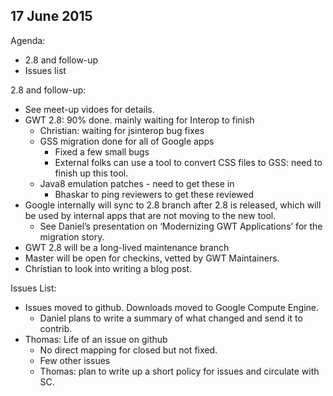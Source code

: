 ## 17 June 2015

Agenda:

* 2.8 and follow-up
* Issues list

2.8 and follow-up:

* See meet-up vidoes for details.
* GWT 2.8: 90% done. mainly waiting for Interop to finish
    * Christian: waiting for jsinterop bug fixes
    * GSS migration done for all of Google apps
        * Fixed a few small bugs
        * External folks can use a tool to convert CSS files to GSS: need to finish up this tool.
    * Java8 emulation patches - need to get these in
        * Bhaskar to ping reviewers to get these reviewed
* Google internally will sync to 2.8 branch after 2.8 is released, which will be used by internal apps that are not moving to the new tool.
    * See Daniel’s presentation on ‘Modernizing GWT Applications’ for the migration story.
* GWT 2.8 will be a long-lived maintenance branch
* Master will be open for checkins, vetted by GWT Maintainers. 
* Christian to look into writing a blog post.

Issues List:

* Issues moved to github. Downloads moved to Google Compute Engine.
    * Daniel plans to write a summary of what changed and send it to contrib.
* Thomas: Life of an issue on github
    * No direct mapping for closed but not fixed.
    * Few other issues
    * Thomas: plan to write up a short policy for issues and circulate with SC.
